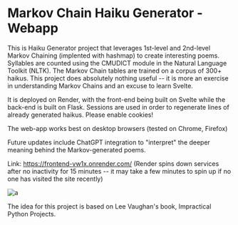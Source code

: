 # Markov Chain Haiku Generator - Webapp
This is Haiku Generator project that leverages 1st-level and 2nd-level Markov Chaining (implented with hashmap) to create interesting poems.
Syllables are counted using the CMUDICT module in the Natural Language Toolkit (NLTK). The Markov Chain tables are trained on a corpus of 300+ haikus.
This project does absolutely nothing useful -- it is more an exercise in understanding Markov Chains and an excuse to learn Svelte.

It is deployed on Render, with the front-end being built on Svelte while the back-end is built on Flask. 
Sessions are used in order to regenerate lines of already generated haikus. Please enable cookies! 

The web-app works best on desktop browsers (tested on Chrome, Firefox)

Future updates include ChatGPT integration to "interpret" the deeper meaning behind the Markov-generated poems.

Link: https://frontend-vw1x.onrender.com/ (Render spins down services after no inactivity for 15 minutes -- it may take a few minutes to spin up if no one has visited the site recently)

![a](https://github.com/kevinluk1/HaikuGenerator/assets/71728686/5a20d0a3-b71d-49e4-be94-6cdc179ddcd4)


The idea for this project is based on Lee Vaughan's book, Impractical Python Projects. 


